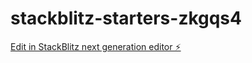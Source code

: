 # stackblitz-starters-zkgqs4

[Edit in StackBlitz next generation editor ⚡️](https://stackblitz.com/~/github.com/SUJI9999/stackblitz-starters-zkgqs4)